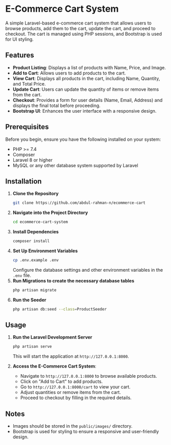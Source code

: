 # E-Commerce Cart System

A simple Laravel-based e-commerce cart system that allows users to browse products, add them to the cart, update the cart, and proceed to checkout. The cart is managed using PHP sessions, and Bootstrap is used for UI styling.

## Features

- **Product Listing**: Displays a list of products with Name, Price, and Image.
- **Add to Cart**: Allows users to add products to the cart.
- **View Cart**: Displays all products in the cart, including Name, Quantity, and Total Price.
- **Update Cart**: Users can update the quantity of items or remove items from the cart.
- **Checkout**: Provides a form for user details (Name, Email, Address) and displays the final total before proceeding.
- **Bootstrap UI**: Enhances the user interface with a responsive design.

## Prerequisites

Before you begin, ensure you have the following installed on your system:

- PHP >= 7.4
- Composer
- Laravel 8 or higher
- MySQL or any other database system supported by Laravel

## Installation

1. **Clone the Repository**
   ```bash
   git clone https://github.com/abdul-rahman-n/ecommerce-cart
   ```
2. **Navigate into the Project Directory**
   ```bash
   cd ecommerce-cart-system
   ```
3. **Install Dependencies**
   ```bash
   composer install
   ```
4. **Set Up Environment Variables**
   ```bash
   cp .env.example .env
   ```
   Configure the database settings and other environment variables in the `.env` file.
5. **Run Migrations to create the necessary database tables**
   ```bash
   php artisan migrate
   ```
6. **Run the Seeder**
   ```bash
   php artisan db:seed --class=ProductSeeder
   ```

## Usage

1. **Run the Laravel Development Server**
   ```bash
   php artisan serve
   ```
   This will start the application at `http://127.0.0.1:8000`.

2. **Access the E-Commerce Cart System**:
   - Navigate to `http://127.0.0.1:8000` to browse available products.
   - Click on "Add to Cart" to add products.
   - Go to `http://127.0.0.1:8000/cart` to view your cart.
   - Adjust quantities or remove items from the cart.
   - Proceed to checkout by filling in the required details.

## Notes

- Images should be stored in the `public/images/` directory.
- Bootstrap is used for styling to ensure a responsive and user-friendly design.
